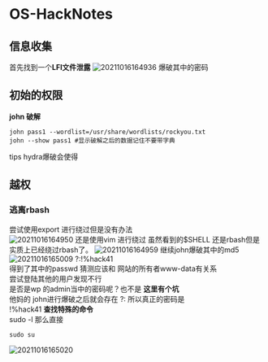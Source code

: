 # OS-HackNotes  
## 信息收集  
首先找到一个**LFI文件泄露** 
![20211016164936](https://picsfor.oss-cn-shenzhen.aliyuncs.com/blogs/imgs/20211016164936.png)
爆破其中的密码   
## 初始的权限  
**john 破解**  
```
john pass1 --wordlist=/usr/share/wordlists/rockyou.txt
john --show pass1 #显示破解之后的数据记住不要带字典 
```
tips hydra爆破会使得  

## 越权  

### 逃离rbash   
尝试使用export 进行绕过但是没有办法  
![20211016164950](https://picsfor.oss-cn-shenzhen.aliyuncs.com/blogs/imgs/20211016164950.png)
还是使用vim 进行绕过 虽然看到的$SHELL 还是rbash但是实质上已经绕过rbash了。
![20211016164959](https://picsfor.oss-cn-shenzhen.aliyuncs.com/blogs/imgs/20211016164959.png) 
继续john爆破其中的md5   
![20211016165009](https://picsfor.oss-cn-shenzhen.aliyuncs.com/blogs/imgs/20211016165009.png)
?:!%hack41  
得到了其中的passwd  猜测应该和 网站的所有者www-data有关系  
尝试登陆其他的用户发现不行  
是否是wp 的admin当中的密码呢？也不是
**这里有个坑**    
他妈的 john进行爆破之后就会存在 ?: 所以真正的密码是  
!%hack41
**查找特殊的命令**  
sudo -l 
那么直接  
```
sudo su 
```
![20211016165020](https://picsfor.oss-cn-shenzhen.aliyuncs.com/blogs/imgs/20211016165020.png)
